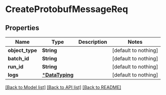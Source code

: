 # CreateProtobufMessageReq


## Properties
Name | Type | Description | Notes
------------ | ------------- | ------------- | -------------
**object_type** | **String** |  | [default to nothing]
**batch_id** | **String** |  | [default to nothing]
**run_id** | **String** |  | [default to nothing]
**logs** | [***DataTyping**](DataTyping.md) |  | [default to nothing]


[[Back to Model list]](../README.md#models) [[Back to API list]](../README.md#api-endpoints) [[Back to README]](../README.md)


